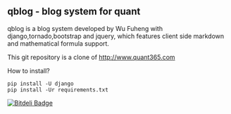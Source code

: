 
## qblog - blog system for quant

qblog is a blog system developed by Wu Fuheng with django,tornado,bootstrap and jquery, which features client side markdown and mathematical formula support.

This git repository is a clone of http://www.quant365.com

How to install?

```
pip install -U django
pip install -Ur requirements.txt
```


[![Bitdeli Badge](https://d2weczhvl823v0.cloudfront.net/henrywoo/qblog/trend.png)](https://bitdeli.com/free "Bitdeli Badge")

